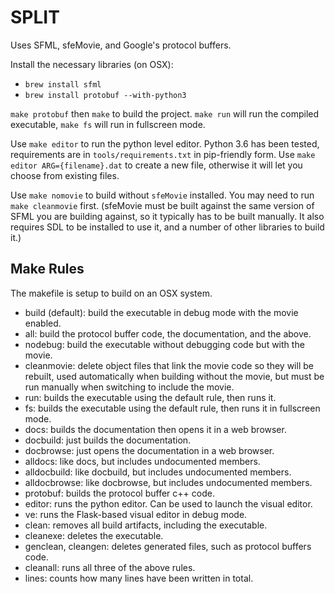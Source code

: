 SPLIT
============

Uses SFML, sfeMovie, and Google's protocol buffers.

Install the necessary libraries (on OSX):

- `brew install sfml`
- `brew install protobuf --with-python3`


`make protobuf` then `make` to build the project.
`make run` will run the compiled executable, `make fs` will run in fullscreen
mode.

Use `make editor` to run the python level editor.
Python 3.6 has been tested, requirements are in `tools/requirements.txt` in
pip-friendly form.
Use `make editor ARG={filename}.dat` to create a new file, otherwise it will
let you choose from existing files.

Use `make nomovie` to build without `sfeMovie` installed.
You may need to run `make cleanmovie` first.
(sfeMovie must be built against the same version of SFML you are
building against, so it typically has to be built manually.
It also requires SDL to be installed to use it, and a number of other
libraries to build it.)


Make Rules
------------

The makefile is setup to build on an OSX system.

- build (default): build the executable in debug mode with the movie enabled.
- all: build the protocol buffer code, the documentation, and the above.
- nodebug: build the executable without debugging code but with the movie.
- cleanmovie: delete object files that link the movie code so they will be
  rebuilt, used automatically when building without the movie, but must be run
  manually when switching to include the movie.
- run: builds the executable using the default rule, then runs it.
- fs: builds the executable using the default rule, then runs it in fullscreen
  mode.
- docs: builds the documentation then opens it in a web browser.
- docbuild: just builds the documentation.
- docbrowse: just opens the documentation in a web browser.
- alldocs: like docs, but includes undocumented members.
- alldocbuild: like docbuild, but includes undocumented members.
- alldocbrowse: like docbrowse, but includes undocumented members.
- protobuf: builds the protocol buffer c++ code.
- editor: runs the python editor. Can be used to launch the visual editor.
- ve: runs the Flask-based visual editor in debug mode.
- clean: removes all build artifacts, including the executable.
- cleanexe: deletes the executable.
- genclean, cleangen: deletes generated files, such as protocol buffers code.
- cleanall: runs all three of the above rules.
- lines: counts how many lines have been written in total.

